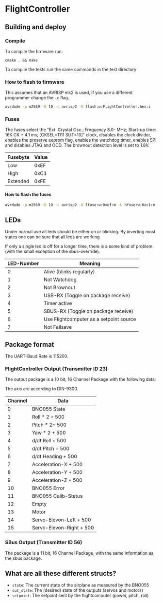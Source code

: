 # FlightController
## Building and deploy
### Compile
To compile the firmware run:
```
cmake . && make
```
To compile the tests run the same commands in the test directory 

### How to flash to firmware
This assumes that an AVRISP mk2 is used, if you use a different programmer
change the ```-c``` flag.
```bash
avrdude -p m2560 -B 10 -c avrisp2 -U flash:w:FlightController.hex:i
```

### Fuses
The fuses select the "Ext. Crystal Osc.; Frequency 8.0-    MHz; Start-up time: 16K CK + 4.1 ms; [CKSEL=1111 SUT=10]"
clock, disables the clock divider, enables the preserve eeprom flag, enables the watchdog timer, enables SPI and disables
JTAG and OCD. The brownout detection level is set to 1.8V.

| Fusebyte | Value |
|--- | --- |
| Low | 0xEF |
| High | 0xC1 |
| Extended | 0xFE |

#### How to flash the fuses
```bash
avrdude -p m2560 -B 10 -c avrisp2 -U lfuse:w:0xef:m -U hfuse:w:0xc1:m -U efuse:w:0xfe:m
```

## LEDs
Under normal use all leds should be either on or blinking.
By inverting most states one can be sure that all leds are working.

If only a single led is off for a longer time, there is a some kind of problem
(with the small exception of the sbus-override).

| LED-Number | Meaning |
| --- | --- |
| 0 | Alive (blinks regularly) |
| 1 | Not Watchdog |
| 2 | Not Brownout |
| 3 | USB-RX (Toggle on package receive) |
| 4 | Timer active  |
| 5 | SBUS-RX (Toggle on package receive) |
| 6 | Use Flightcomputer as a setpoint source |
| 7 | Not Failsave |

## Package format
The UART-Baud Rate is 115200.
### FlightController Output (Transmitter ID 23)
The output package is a 10 bit, 16 Channel Package with the following data:

The axis are according to DIN-9300.

| Channel | Data |
| --- | --- |
| 0 | BNO055 State |
| 1 | Roll * 2 + 500|
| 2 | Pitch * 2+ 500 |
| 3 | Yaw * 2 + 500 |
| 4 | d/dt Roll + 500 |
| 5 | d/dt Pitch + 500 |
| 6 | d/dt Heading + 500 |
| 7 | Acceleration-X + 500 |
| 8 | Acceleration-Y + 500 |
| 9 | Acceleration-Z + 500 |
| 10 | BNO055 Error |
| 11 | BNO055 Calib-Status |
| 12 | Empty |
| 13 | Motor |
| 14 | Servo-Elevon-Left + 500 |
| 15 | Servo-Elevon-Right + 500|

### SBus Output (Transmitter ID 56)
The package is a 11 bit, 16 Channel Package, with the same information as the sbus package.

## What are all these different structs?
 * `state`: The current state of the airplane as measured by the BNO055
 * `out_state`: The (desired) state of the outputs (servos and motors)
 * `setpoint`: The setpoint sent by the flightcomputer (power, pitch, roll)
